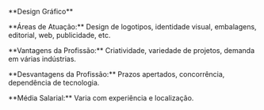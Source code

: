 <p>**Design Gráfico**
<P> **Áreas de Atuação:** Design de logotipos, identidade visual, embalagens, editorial, web, publicidade, etc.
<p>**Vantagens da Profissão:** Criatividade, variedade de projetos, demanda em várias indústrias.
<p> **Desvantagens da Profissão:** Prazos apertados, concorrência, dependência de tecnologia.
<P> **Média Salarial:** Varia com experiência e localização.

